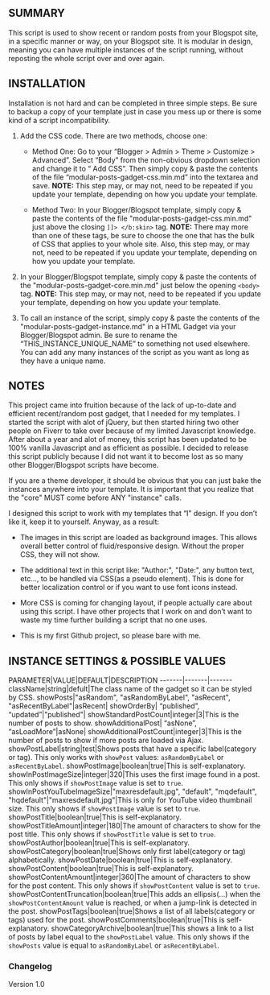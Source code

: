 ## SUMMARY ##

This script is used to show recent or random posts from your Blogspot site, in a specific manner or way, on your Blogspot site. It is modular in design, meaning you can have multiple instances of the script running, without reposting the whole script over and over again. 

## INSTALLATION ##

Installation is not hard and can be completed in three simple steps. Be sure to backup a copy of your template just in case you mess up or there is some kind of a script incompatibility.

1. Add the CSS code. There are two methods, choose one:

   - Method One: Go to your “Blogger > Admin > Theme > Customize > Advanced”. Select “Body” from the non-obvious dropdown selection and change it to “ Add CSS”. Then simply copy & paste the contents of the file “modular-posts-gadget-css.min.md” into the textarea and save. **NOTE:** This step may, or may not, need to be repeated if you update your template, depending on how you update your template.

   - Method Two: In your Blogger/Blogspot template, simply copy & paste the contents of the file "modular-posts-gadget-css.min.md" just above the closing `]]> </b:skin>` tag. **NOTE:** There may more than one of these tags, be sure to choose the one that has the bulk of CSS that applies to your whole site. Also, this step may, or may not, need to be repeated if you update your template, depending on how you update your template.

2. In your Blogger/Blogspot template, simply copy & paste the contents of the "modular-posts-gadget-core.min.md" just below the opening `<body>` tag. **NOTE:** This step may, or may not, need to be repeated if you update your template, depending on how you update your template.


3. To call an instance of the script, simply copy & paste the contents of the "modular-posts-gadget-instance.md" in a HTML Gadget via your Blogger/Blogspot admin. Be sure to rename the “THIS_INSTANCE_UNIQUE_NAME” to something not used elsewhere. You can add any many instances of the script as you want as long as they have a unique name.

## NOTES ##
This project came into fruition because of the lack of up-to-date and efficient recent/random post gadget, that I needed for my templates. I started the script with alot of jQuery, but then started hiring two other people on Fiverr to take over because of my limited Javascript knowledge. After about a year and alot of money, this script has been updated to be 100% vanilla Javascript and as efficient as possible. I decided to release this script publicly because I did not want it to become lost as so many other Blogger/Blogspot scripts have become.

If you are a theme developer, it should be obvious that you can just bake the instances anywhere into your template. It is important that you realize that the "core" MUST come before ANY "instance" calls.

I designed this script to work with my templates that “I” design. If you don’t like it, keep it to yourself. Anyway, as a result: 

* The images in this script are loaded as background images. This allows overall better control of fluid/responsive design. Without the proper CSS, they will not show.

* The additional text in this script like: "Author:", "Date:", any button text, etc…, to be handled via CSS(as a pseudo element). This is done for better localization control or if you want to use font icons instead.

* More CSS is coming for changing layout, if people actually care about using this script. I have other projects that I work on and don’t want to waste my time further building a script that no one uses.

* This is my first Github project, so please bare with me.

## INSTANCE SETTINGS & POSSIBLE VALUES ##
PARAMETER|VALUE|DEFAULT|DESCRIPTION
-------|-------|-------
className|string|defult|The class name of the gadget so it can be styled by CSS.
showPosts|"asRandom", "asRandomByLabel", "asRecent", "asRecentByLabel"|asRecent|
showOrderBy| “published”, “updated”|"published"|
showStandardPostCount|integer|3|This is the number of posts to show.
showAdditionalPost| “asNone”, “asLoadMore”|asNone|
showAdditionalPostCount|integer|3|This is the number of posts to show if more posts are loaded via Ajax.
showPostLabel|string|test|Shows posts that have a specific label(category or tag). This only works with `showPost` values: `asRandomByLabel` or `asRecentByLabel`.
showPostImage|boolean|true|This is self-explanatory.
showInPostImageSize|integer|320|This uses the first image found in a post. This only shows if `showPostImage` value is set to `true`.
showInPostYouTubeImageSize|"maxresdefault.jpg", "default", "mqdefault", "hqdefault"|"maxresdefault.jpg"|This is only for YouTube video thumbnail size. This only shows if `showPostImage` value is set to `true`.
showPostTitle|boolean|true|This is self-explanatory.
showPostTitleAmount|integer|180|The amount of characters to show for the post title. This only shows if `showPostTitle` value is set to `true`.
showPostAuthor|boolean|true|This is self-explanatory.
showPostCategory|boolean|true|Shows only first label(category or tag) alphabetically.
showPostDate|boolean|true|This is self-explanatory.
showPostContent|boolean|true|This is self-explanatory.
showPostContentAmount|integer|360|The amount of characters to show for the post content. This only shows if `showPostContent` value is set to `true`.
showPostContentTruncation|boolean|true|This adds an ellipsis(...) when the `showPostContentAmount` value is reached, or when a jump-link is detected in the post.
showPostTags|boolean|true|Shows a list of all labels(category or tags) used for the post.
showPostComments|boolean|true|This is self-explanatory.
showCategoryArchive|boolean|true|This shows a link to a list of posts by label equal to the `showPostLabel` value. This only shows if the `showPosts` value is equal to `asRandomByLabel` or `asRecentByLabel`. 


### Changelog ###
Version 1.0
